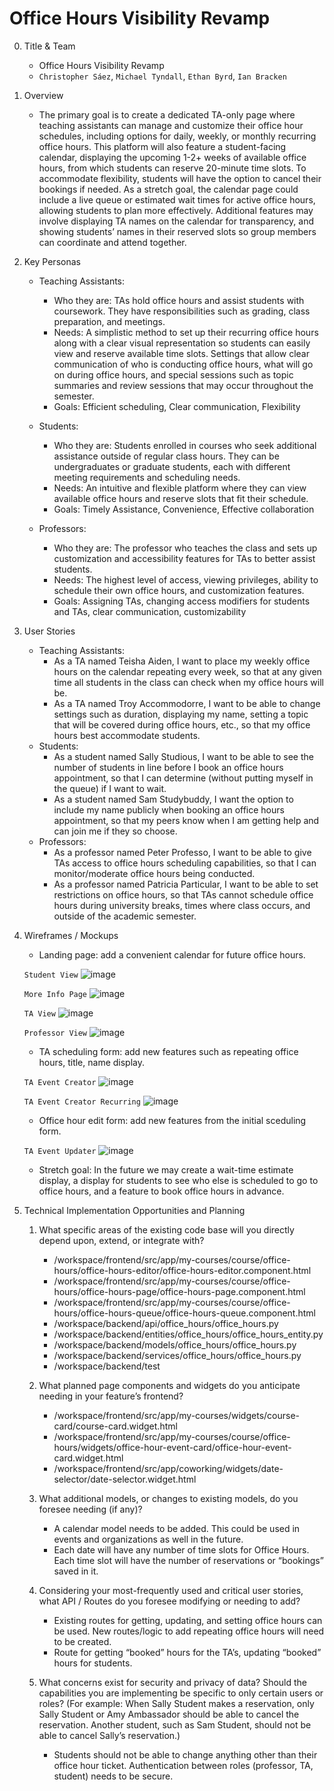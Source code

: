 # **Office Hours Visibility Revamp**

0. Title & Team

   -  Office Hours Visibility Revamp
   -  `Christopher Sáez`, `Michael Tyndall`, `Ethan Byrd`, `Ian Bracken`

1. Overview

   -  The primary goal is to create a dedicated TA-only page where teaching assistants can manage and customize their office hour schedules, including options for daily, weekly, or monthly recurring office hours. This platform will also feature a student-facing calendar, displaying the upcoming 1-2+ weeks of available office hours, from which students can reserve 20-minute time slots. To accommodate flexibility, students will have the option to cancel their bookings if needed. As a stretch goal, the calendar page could include a live queue or estimated wait times for active office hours, allowing students to plan more effectively. Additional features may involve displaying TA names on the calendar for transparency, and showing students’ names in their reserved slots so group members can coordinate and attend together.

2. Key Personas

   -  Teaching Assistants:

      -  Who they are: TAs hold office hours and assist students with coursework. They have responsibilities such as grading, class preparation, and meetings.
      -  Needs: A simplistic method to set up their recurring office hours along with a clear visual representation so students can easily view and reserve available time slots. Settings that allow clear communication of who is conducting office hours, what will go on during office hours, and special sessions such as topic summaries and review sessions that may occur throughout the semester.
      -  Goals: Efficient scheduling, Clear communication, Flexibility

   -  Students:
      -  Who they are: Students enrolled in courses who seek additional assistance outside of regular class hours. They can be undergraduates or graduate students, each with different meeting requirements and scheduling needs.
      -  Needs: An intuitive and flexible platform where they can view available office hours and reserve slots that fit their schedule.
      -  Goals: Timely Assistance, Convenience, Effective collaboration
   -  Professors:
      -  Who they are: The professor who teaches the class and sets up customization and accessibility features for TAs to better assist students.
      -  Needs: The highest level of access, viewing privileges, ability to schedule their own office hours, and customization features.
      -  Goals: Assigning TAs, changing access modifiers for students and TAs, clear communication, customizability

3. User Stories

   -  Teaching Assistants:
      -  As a TA named Teisha Aiden, I want to place my weekly office hours on the calendar repeating every week, so that at any given time all students in the class can check when my office hours will be.
      -  As a TA named Troy Accommodorre, I want to be able to change settings such as duration, displaying my name, setting a topic that will be covered during office hours, etc., so that my office hours best accommodate students.
   -  Students:
      -  As a student named Sally Studious, I want to be able to see the number of students in line before I book an office hours appointment, so that I can determine (without putting myself in the queue) if I want to wait.
      -  As a student named Sam Studybuddy, I want the option to include my name publicly when booking an office hours appointment, so that my peers know when I am getting help and can join me if they so choose.
   -  Professors:
      -  As a professor named Peter Professo, I want to be able to give TAs access to office hours scheduling capabilities, so that I can monitor/moderate office hours being conducted.
      -  As a professor named Patricia Particular, I want to be able to set restrictions on office hours, so that TAs cannot schedule office hours during university breaks, times where class occurs, and outside of the academic semester.

4. Wireframes / Mockups

   -  Landing page: add a convenient calendar for future office hours.

   `Student View`
   ![image](/docs/images/student-view-calendar.png)

   `More Info Page`
   ![image](/docs/images/calendar-more-info.png)

   `TA View`
   ![image](/docs/images/ta-view-calendar.png)

   `Professor View`
   ![image](/docs/images/prof-view-calendar.png)

   -  TA scheduling form: add new features such as repeating office hours, title, name display.

   `TA Event Creator`
   ![image](/docs/images/ta-view-event-creator.png)

   `TA Event Creator Recurring`
   ![image](/docs/images/ta-view-event-creator-recurring.png)

   -  Office hour edit form: add new features from the initial sceduling form.

   `TA Event Updater`
   ![image](/docs/images/ta-view-event-scheduling.png)

   -  Stretch goal: In the future we may create a wait-time estimate display, a display for students to see who else is scheduled to go to office hours, and a feature to book office hours in advance.

5. Technical Implementation Opportunities and Planning

   1. What specific areas of the existing code base will you directly depend upon, extend, or integrate with?

      -  /workspace/frontend/src/app/my-courses/course/office-hours/office-hours-editor/office-hours-editor.component.html
      -  /workspace/frontend/src/app/my-courses/course/office-hours/office-hours-page/office-hours-page.component.html
      -  /workspace/frontend/src/app/my-courses/course/office-hours/office-hours-queue/office-hours-queue.component.html
      -  /workspace/backend/api/office_hours/office_hours.py
      -  /workspace/backend/entities/office_hours/office_hours_entity.py
      -  /workspace/backend/models/office_hours/office_hours.py
      -  /workspace/backend/services/office_hours/office_hours.py
      -  /workspace/backend/test

   2. What planned page components and widgets do you anticipate needing in your feature’s frontend?

      -  /workspace/frontend/src/app/my-courses/widgets/course-card/course-card.widget.html
      -  /workspace/frontend/src/app/my-courses/course/office-hours/widgets/office-hour-event-card/office-hour-event-card.widget.html
      -  /workspace/frontend/src/app/coworking/widgets/date-selector/date-selector.widget.html

   3. What additional models, or changes to existing models, do you foresee needing (if any)?

      -  A calendar model needs to be added. This could be used in events and organizations as well in the future.
      -  Each date will have any number of time slots for Office Hours. Each time slot will have the number of reservations or “bookings” saved in it.

   4. Considering your most-frequently used and critical user stories, what API / Routes do you foresee modifying or needing to add?

      -  Existing routes for getting, updating, and setting office hours can be used. New routes/logic to add repeating office hours will need to be created.
      -  Route for getting “booked” hours for the TA’s, updating “booked” hours for students.

   5. What concerns exist for security and privacy of data? Should the capabilities you are implementing be specific to only certain users or roles? (For example: When Sally Student makes a reservation, only Sally Student or Amy Ambassador should be able to cancel the reservation. Another student, such as Sam Student, should not be able to cancel Sally’s reservation.)
      -  Students should not be able to change anything other than their office hour ticket. Authentication between roles (professor, TA, student) needs to be secure.
